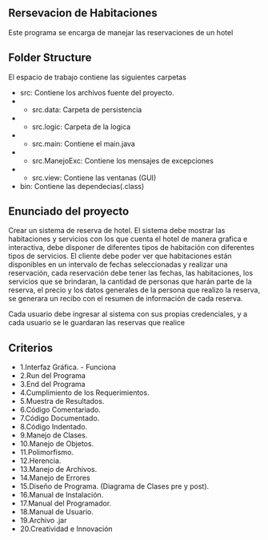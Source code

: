 ## Rersevacion de Habitaciones

Este programa se encarga de manejar las reservaciones de un hotel

## Folder Structure

El espacio de trabajo contiene las siguientes carpetas
- src: Contiene los archivos fuente del proyecto.
- - src.data: Carpeta de persistencia
- - src.logic: Carpeta de la logica
- - src.main: Contiene el main.java
- - src.ManejoExc: Contiene los mensajes de excepciones
- - src.view: Contiene las ventanas (GUI)
- bin: Contiene las dependecias(.class)

## Enunciado del proyecto

Crear un sistema de reserva de hotel. El sistema debe mostrar las habitaciones y servicios 
con los que cuenta el hotel de manera grafica e interactiva, debe disponer de diferentes 
tipos de habitación con diferentes tipos de servicios. El cliente debe poder ver que 
habitaciones están disponibles en un intervalo de fechas seleccionadas y realizar una 
reservación, cada reservación debe tener las fechas, las habitaciones, los servicios que se 
brindaran, la cantidad de personas que harán parte de la reserva, el precio y los datos 
generales de la persona que realizo la reserva, se generara un recibo con el resumen de 
información de cada reserva.

Cada usuario debe ingresar al sistema con sus propias credenciales, y a cada usuario se le 
guardaran las reservas que realice

## Criterios

- 1.Interfaz Gráfica. - Funciona
- 2.Run del Programa  
- 3.End del Programa
- 4.Cumplimiento de los Requerimientos.
- 5.Muestra de Resultados.
- 6.Código Comentariado.
- 7.Código Documentado.
- 8.Código Indentado.
- 9.Manejo de Clases.
- 10.Manejo de Objetos.
- 11.Polimorfismo.
- 12.Herencia.
- 13.Manejo de Archivos.
- 14.Manejo de Errores 
- 15.Diseño de Programa. (Diagrama de Clases pre y post).
- 16.Manual de Instalación.
- 17.Manual del Programador.
- 18.Manual de Usuario.
- 19.Archivo .jar
- 20.Creatividad e Innovación